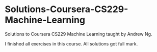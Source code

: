 # Solutions-Coursera-CS229-Machine-Learning

Solutions to Coursera CS229 Machine Learning taught by Andrew Ng.  

I finished all exercises in this course. All solutions got full mark.
